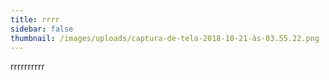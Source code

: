 ```yaml
---
title: rrrr
sidebar: false
thumbnail: /images/uploads/captura-de-tela-2018-10-21-às-03.55.22.png
---
```

rrrrrrrrrr

